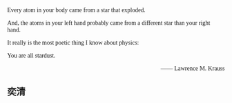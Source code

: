 <p style="font-family:Consolas">Every atom in your body came from a star that exploded.</p>
<p style="font-family:Consolas">And, the atoms in your left hand probably came from a different star than your right hand.</p>
<p style="font-family:Consolas">It really is the most poetic thing I know about physics:</p>
<p style="font-family:Consolas">You are all stardust.</p>
<p style="text-align:right; font-family:Consolas">—— Lawrence M. Krauss</p>

<h2 style="font-family:Kaiti">奕清</h2>

